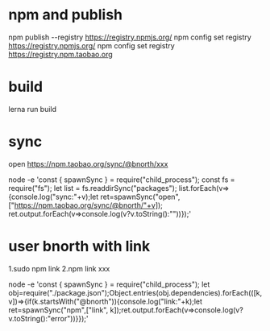 # npm and publish
npm publish --registry https://registry.npmjs.org/
npm config set registry https://registry.npmjs.org/
npm config set registry https://registry.npm.taobao.org

# build 
lerna run build

# sync
open https://npm.taobao.org/sync/@bnorth/xxx

node -e 'const { spawnSync } = require("child_process"); const fs = require("fs"); let list = fs.readdirSync("packages"); list.forEach(v=>{console.log("sync:"+v);let ret=spawnSync("open",["https://npm.taobao.org/sync/@bnorth/"+v]); ret.output.forEach(v=>console.log(v?v.toString():""))});'

# user bnorth with link
1.sudo npm link
2.npm link xxx

node -e 'const { spawnSync } = require("child_process"); let obj=require("./package.json");Object.entries(obj.dependencies).forEach(([k,v])=>{if(k.startsWith("@bnorth")){console.log("link:"+k);let ret=spawnSync("npm",["link", k]);ret.output.forEach(v=>console.log(v?v.toString():"error"))}});'
